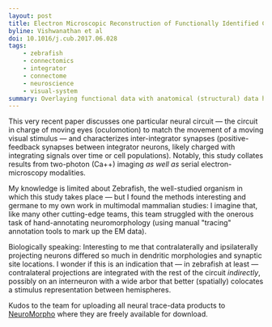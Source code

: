 ```yaml
---
layout: post
title: Electron Microscopic Reconstruction of Functionally Identified Cells in a Neural Integrator
byline: Vishwanathan et al
doi: 10.1016/j.cub.2017.06.028
tags:
    - zebrafish
    - connectomics
    - integrator
    - connectome
    - neuroscience
    - visual-system
summary: Overlaying functional data with anatomical (structural) data helps identify and reconstruct complex brain circuits.
---
```


This very recent paper discusses one particular neural circuit — the circuit in charge of moving eyes (oculomotion) to match the movement of a moving visual stimulus — and characterizes inter-integrator synapses (positive-feedback synapses between integrator neurons, likely charged with integrating signals over time or cell populations). Notably, this study collates results from two-photon (Ca++) imaging _as well as_ serial electron-microscopy modalities.

My knowledge is limited about Zebrafish, the well-studied organism in which this study takes place — but I found the methods interesting and germane to my own work in multimodal mammalian studies: I imagine that, like many other cutting-edge teams, this team struggled with the onerous task of hand-annotating neuromorphology (using manual "tracing" annotation tools to mark up the EM data).

Biologically speaking: Interesting to me that contralaterally and ipsilaterally projecting neurons differed so much in dendritic morphologies and synaptic site locations. I wonder if this is an indication that — in zebrafish at least — contralateral projections are integrated with the rest of the circuit _indirectly_, possibly on an interneuron with a wide arbor that better (spatially) colocates a stimulus representation between hemispheres.

Kudos to the team for uploading all neural trace-data products to [NeuroMorpho](http://neuromorpho.org) where they are freely available for download.
